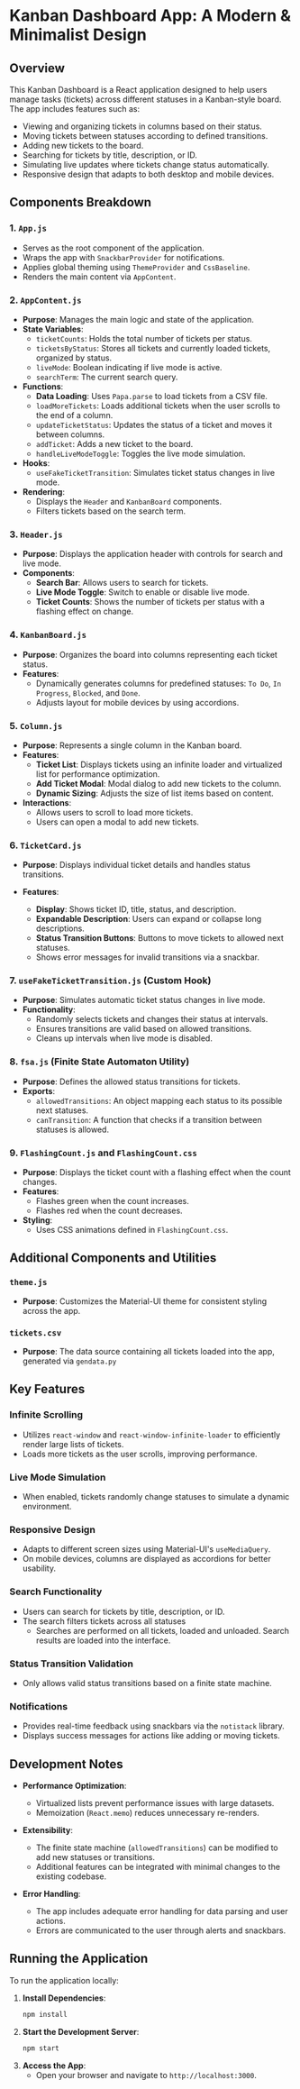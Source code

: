 # Kanban Dashboard App: A Modern & Minimalist Design

## Overview

This Kanban Dashboard is a React application designed to help users manage tasks (tickets) across different statuses in a Kanban-style board. The app includes features such as:

-   Viewing and organizing tickets in columns based on their status.
-   Moving tickets between statuses according to defined transitions.
-   Adding new tickets to the board.
-   Searching for tickets by title, description, or ID.
-   Simulating live updates where tickets change status automatically.
-   Responsive design that adapts to both desktop and mobile devices.

## Components Breakdown

### 1. `App.js`

-   Serves as the root component of the application.
-   Wraps the app with `SnackbarProvider` for notifications.
-   Applies global theming using `ThemeProvider` and `CssBaseline`.
-   Renders the main content via `AppContent`.

### 2. `AppContent.js`

-   **Purpose**: Manages the main logic and state of the application.
-   **State Variables**:
    -   `ticketCounts`: Holds the total number of tickets per status.
    -   `ticketsByStatus`: Stores all tickets and currently loaded tickets, organized by status.
    -   `liveMode`: Boolean indicating if live mode is active.
    -   `searchTerm`: The current search query.
-   **Functions**:
    -   **Data Loading**: Uses `Papa.parse` to load tickets from a CSV file.
    -   `loadMoreTickets`: Loads additional tickets when the user scrolls to the end of a column.
    -   `updateTicketStatus`: Updates the status of a ticket and moves it between columns.
    -   `addTicket`: Adds a new ticket to the board.
    -   `handleLiveModeToggle`: Toggles the live mode simulation.
-   **Hooks**:
    -   `useFakeTicketTransition`: Simulates ticket status changes in live mode.
-   **Rendering**:
    -   Displays the `Header` and `KanbanBoard` components.
    -   Filters tickets based on the search term.

### 3. `Header.js`

-   **Purpose**: Displays the application header with controls for search and live mode.
-   **Components**:
    -   **Search Bar**: Allows users to search for tickets.
    -   **Live Mode Toggle**: Switch to enable or disable live mode.
    -   **Ticket Counts**: Shows the number of tickets per status with a flashing effect on change.

### 4. `KanbanBoard.js`

-   **Purpose**: Organizes the board into columns representing each ticket status.
-   **Features**:
    -   Dynamically generates columns for predefined statuses: `To Do`, `In Progress`, `Blocked`, and `Done`.
    -   Adjusts layout for mobile devices by using accordions.

### 5. `Column.js`

-   **Purpose**: Represents a single column in the Kanban board.
-   **Features**:
    -   **Ticket List**: Displays tickets using an infinite loader and virtualized list for performance optimization.
    -   **Add Ticket Modal**: Modal dialog to add new tickets to the column.
    -   **Dynamic Sizing**: Adjusts the size of list items based on content.
-   **Interactions**:
    -   Allows users to scroll to load more tickets.
    -   Users can open a modal to add new tickets.

### 6. `TicketCard.js`

-   **Purpose**: Displays individual ticket details and handles status transitions.
-   **Features**:

    -   **Display**: Shows ticket ID, title, status, and description.
    -   **Expandable Description**: Users can expand or collapse long descriptions.
    -   **Status Transition Buttons**: Buttons to move tickets to allowed next statuses.
    -   Shows error messages for invalid transitions via a snackbar.

### 7. `useFakeTicketTransition.js` (Custom Hook)

-   **Purpose**: Simulates automatic ticket status changes in live mode.
-   **Functionality**:
    -   Randomly selects tickets and changes their status at intervals.
    -   Ensures transitions are valid based on allowed transitions.
    -   Cleans up intervals when live mode is disabled.

### 8. `fsa.js` (Finite State Automaton Utility)

-   **Purpose**: Defines the allowed status transitions for tickets.
-   **Exports**:
    -   `allowedTransitions`: An object mapping each status to its possible next statuses.
    -   `canTransition`: A function that checks if a transition between statuses is allowed.

### 9. `FlashingCount.js` and `FlashingCount.css`

-   **Purpose**: Displays the ticket count with a flashing effect when the count changes.
-   **Features**:
    -   Flashes green when the count increases.
    -   Flashes red when the count decreases.
-   **Styling**:
    -   Uses CSS animations defined in `FlashingCount.css`.

## Additional Components and Utilities

### `theme.js`

-   **Purpose**: Customizes the Material-UI theme for consistent styling across the app.

### `tickets.csv`

-   **Purpose**: The data source containing all tickets loaded into the app, generated via `gendata.py`

## Key Features

### Infinite Scrolling

-   Utilizes `react-window` and `react-window-infinite-loader` to efficiently render large lists of tickets.
-   Loads more tickets as the user scrolls, improving performance.

### Live Mode Simulation

-   When enabled, tickets randomly change statuses to simulate a dynamic environment.

### Responsive Design

-   Adapts to different screen sizes using Material-UI's `useMediaQuery`.
-   On mobile devices, columns are displayed as accordions for better usability.

### Search Functionality

-   Users can search for tickets by title, description, or ID.
-   The search filters tickets across all statuses
    -   Searches are performed on all tickets, loaded and unloaded. Search results are loaded into the interface.

### Status Transition Validation

-   Only allows valid status transitions based on a finite state machine.

### Notifications

-   Provides real-time feedback using snackbars via the `notistack` library.
-   Displays success messages for actions like adding or moving tickets.

## Development Notes

-   **Performance Optimization**:

    -   Virtualized lists prevent performance issues with large datasets.
    -   Memoization (`React.memo`) reduces unnecessary re-renders.

-   **Extensibility**:

    -   The finite state machine (`allowedTransitions`) can be modified to add new statuses or transitions.
    -   Additional features can be integrated with minimal changes to the existing codebase.

-   **Error Handling**:
    -   The app includes adequate error handling for data parsing and user actions.
    -   Errors are communicated to the user through alerts and snackbars.

## Running the Application

To run the application locally:

1. **Install Dependencies**:
    ```bash
    npm install
    ```
2. **Start the Development Server**:
    ```bash
    npm start
    ```
3. **Access the App**:
    - Open your browser and navigate to `http://localhost:3000`.
